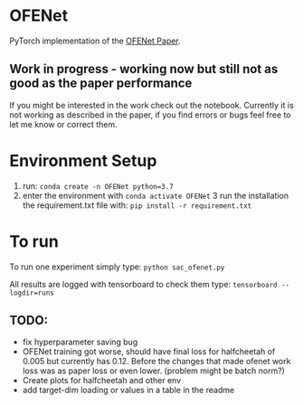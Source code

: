 # OFENet

PyTorch implementation of the [OFENet Paper](https://arxiv.org/abs/2003.01629).

## Work in progress - working now but still not as good as the paper performance

If you might be interested in the work check out the notebook. Currently it is not working as described in the paper, if you find errors or bugs feel free to let me know or correct them. 

# Environment Setup

1. run: `conda create -n OFENet python=3.7`
2. enter the environment with `conda activate OFENet`
3 run the installation the requirement.txt file with: `pip install -r requirement.txt`

# To run 

To run one experiment simply type: `python sac_ofenet.py`

All results are logged with tensorboard to check them type: `tensorboard --logdir=runs`

## TODO:
- fix hyperparameter saving bug
- OFENet training got worse, should have final loss for halfcheetah of 0.005 but currently has 0.12. Before the changes that made ofenet work loss was as paper loss or even lower. (problem might be batch norm?)
- Create plots for halfcheetah and other env
- add target-dim loading or values in a table in the readme

